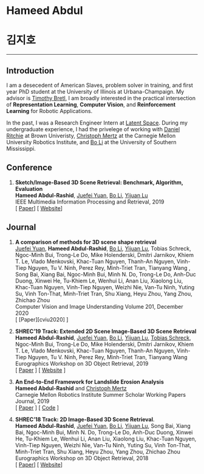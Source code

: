 
# Hameed Abdul
# 김지호
---
## Introduction
I am a desecedent of American Slaves, problem solver in training, and first year PhD student at the University of Illinois at Urbana-Champaign. My advisor is [Timothy Bretl][tim], I am broadly interested in the practical intersection of **Representation Learning**, **Computer Vision**, and **Reinforcement Learning** for Robotic Applications.


In the past, I was a Research Engineer Intern at [Latent Space][latent]. During my undergraduate experience, I had the privelege of working with  [Daniel Ritchie][daniel] at Brown Univeristy, [Christoph Mertz][christoph] at the Carnegie Mellon University Robotics Institute, and [Bo Li][bo] at the University of Southern Mississippi. 


## Conference
1. **Sketch/Image-Based 3D Scene Retrieval: Benchmark, Algorithm, Evaluation** </br> **Hameed Abdul-Rashid**, [Juefei Yuan][juefei], [Bo Li][bo], [Yijuan Lu][yijuan] </br> IEEE Multimedia Information Processing and Retrieval, 2019 </br> [ [Paper][mipr_unoff]] [ [Website][ibr19]]

## Journal
1. **A comparison of methods for 3D scene shape retrieval** </br> [Juefei Yuan][juefei], **Hameed Abdul-Rashid**, [Bo Li][bo], [Yijuan Lu][yijuan], Tobias Schreck, Ngoc-Minh Bui, Trong-Le Do, Mike Holenderski, Dmitri Jarnikov, Khiem T. Le, Vlado Menkovski, Khac-Tuan Nguyen, Thanh-An Nguyen, Vinh-Tiep Nguyen, Tu V. Ninh, Perez Rey, Minh-Triet Tran, Tianyang Wang , Song Bai, Xiang Bai, Ngoc-Minh Bui, Minh N. Do, Trong-Le Do, Anh-Duc Duong, Xinwei He, Tu-Khiem Le, Wenhui Li, Anan Liu, Xiaolong Liu, Khac-Tuan Nguyen, Vinh-Tiep Nguyen, Weizhi Nie, Van-Tu Ninh, Yuting Su, Vinh Ton-That, Minh-Triet Tran, Shu Xiang, Heyu Zhou, Yang Zhou, Zhichao Zhou </br> Computer Vision and Image Understanding Volume 201, December 2020 </br> [ [Paper][cviu2020] ]  



1. **SHREC’19 Track: Extended 2D Scene Image-Based 3D Scene Retrieval** </br> **Hameed Abdul-Rashid**, [Juefei Yuan][juefei], [Bo Li][bo], [Yijuan Lu][yijuan], [Tobias Schreck][tobias], Ngoc-Minh Bui, Trong-Le Do, Mike Holenderski, Dmitri Jarnikov, Khiem T. Le, Vlado Menkovski, Khac-Tuan Nguyen, Thanh-An Nguyen, Vinh-Tiep Nguyen, Tu V. Ninh, Perez Rey, Minh-Triet Tran, Tianyang Wang </br> Eurographics Workshop on 3D Object Retrieval, 2019</br> [ [Paper][shrecibr19] ]  [ [Website][ibr19] ]

2. **An End-to-End Framework for Landslide Erosion Analysis** </br> **Hameed Abdul-Rashid** and [Christoph Mertz][christoph] </br> Carnegie Mellon Robotics Institute Summer Scholar Working Papers Journal, 2019 </br> [ [Paper][rissPaper] ]  [ [Code][rissCode] ]

3. **SHREC’18 Track: 2D Image-Based 3D Scene Retrieval**. </br> **Hameed Abdul-Rashid**, [Juefei Yuan][juefei], [Bo Li][bo], [Yijuan Lu][yijuan], Song Bai, Xiang Bai, Ngoc-Minh Bui, Minh N. Do, Trong-Le Do, Anh-Duc Duong, Xinwei He, Tu-Khiem Le, Wenhui Li, Anan Liu, Xiaolong Liu, Khac-Tuan Nguyen, Vinh-Tiep Nguyen, Weizhi Nie, Van-Tu Ninh, Yuting Su, Vinh Ton-That, Minh-Triet Tran, Shu Xiang, Heyu Zhou, Yang Zhou, Zhichao Zhou </br>Eurographics Workshop on 3D Object Retrieval, 2018 </br> [ [Paper][shrecibr18]]  [ [Website][ibr18]]
<!-- Advisers -->
[daniel]:https://dritchie.github.io
[bo]: https://sites.google.com/site/libohomepage/homepage
[christoph]: https://www.ri.cmu.edu/ri-people/christoph-mertz/
[tim]: http://bretl.csl.illinois.edu/people

<!-- Author Links -->
[juefei]: https://www.linkedin.com/in/juefei-yuan-494a34176/
[yijuan]: https://userweb.cs.txstate.edu/~yl12/ 
[mae]: https://www.linkedin.com/in/mae-heitmann-770287118/
[michael]: https://www.linkedin.com/in/michael-cosgrove-5ba553156/
[shawn]: https://jianghanxiao.github.io/ 
[sid]: https://www.cse.iitb.ac.in/~sidch/
[vova]: http://www.vovakim.com/
[manolis]: https://msavva.github.io/
[angel]: https://angelxuanchang.github.io
[tobias]: https://www.tugraz.at/institute/cgv/schreck/ 
[haipeng]: https://www.linkedin.com/in/haipeng-tang-877b2414a/
[weihua]: https://www.linkedin.com/in/weihuazhou/



<!-- Paper links -->
[shrecibr19]: http://orca.st.usm.edu/~bli/SceneIBR2019/SHREC19_Track_Extended_2D_Scene_Image-Based_3D_Scene_Retrieval.pdf

[shrecibr18]: http://orca.st.usm.edu/~bli/SceneIBR2018/SHREC18_Track_2D_Scene_Image-Based_3D_Scene_Retrieval.pdf

[rissPaper]: https://riss.ri.cmu.edu/wp-content/uploads/2018/11/RISS_Journal_Nov26-r.pdf#page=8&zoom=100,0,0

[mipr_unoff]: https://docs.google.com/viewer?a=v&pid=sites&srcid=ZGVmYXVsdGRvbWFpbnxsaWJvaG9tZXBhZ2V8Z3g6ZjVhMjlmYTc4NjBjNDYz

[mipr_ieee]: https://ieeexplore.ieee.org/document/8695316/authors#authors
[cviu]: https://docs.google.com/viewer?%20a=v&pid=sites&srcid=ZGVmYXVsdGRvbWFpbnxsaWJvaG9tZXBhZ2V8Z3g6ZjVhMjlmYTc4NjBjNDYz
<!-- Project websites -->
[ibr18]: http://orca.st.usm.edu/~bli/SceneIBR2018
[ibr19]:  http://orca.st.usm.edu/~bli/SceneIBR2019
[rissCode]: https://github.com/Hammania689/landslides3D

[latent]:https://www.latentspace.co/
